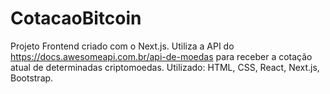 # CotacaoBitcoin
Projeto Frontend criado com o  Next.js. Utiliza a API do https://docs.awesomeapi.com.br/api-de-moedas para receber a cotação atual de determinadas criptomoedas.
Utilizado: HTML, CSS, React, Next.js, Bootstrap.
